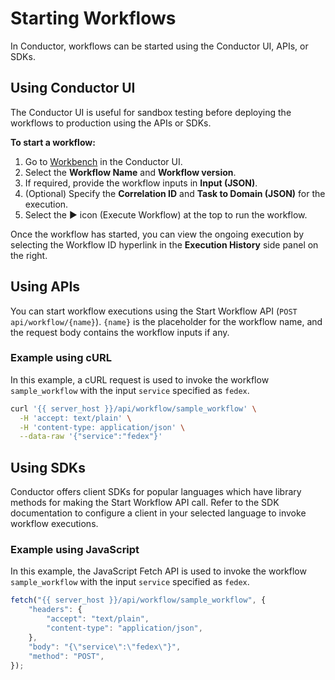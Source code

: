 # Starting Workflows

In Conductor, workflows can be started using the Conductor UI, APIs, or SDKs.

## Using Conductor UI

The Conductor UI is useful for sandbox testing before deploying the workflows to production using the APIs or SDKs.

**To start a workflow:**

1. Go to [Workbench](http://localhost:8127/workbench) in the Conductor UI.
2. Select the  **Workflow Name** and **Workflow version**.
3. If required, provide the workflow inputs in **Input (JSON)**.
4. (Optional) Specify the **Correlation ID** and **Task to Domain (JSON)** for the execution.
5. Select the ▶ icon (Execute Workflow) at the top to run the workflow.

Once the workflow has started, you can view the ongoing execution by selecting the Workflow ID hyperlink in the **Execution History** side panel on the right.

## Using APIs

You can start workflow executions using the Start Workflow API (`POST api/workflow/{name}`). `{name}` is the placeholder for the workflow name, and the request body contains the workflow inputs if any.

### Example using cURL

In this example, a cURL request is used to invoke the workflow `sample_workflow` with the input `service`  specified as `fedex`.

```bash
curl '{{ server_host }}/api/workflow/sample_workflow' \
  -H 'accept: text/plain' \
  -H 'content-type: application/json' \
  --data-raw '{"service":"fedex"}'
```

## Using SDKs

Conductor offers client SDKs for popular languages which have library methods for making the Start Workflow API call. Refer to the SDK documentation to configure a client in your selected language to invoke workflow executions.

### Example using JavaScript

In this example, the JavaScript Fetch API is used to invoke the workflow `sample_workflow` with the input `service`  specified as `fedex`.

```javascript
fetch("{{ server_host }}/api/workflow/sample_workflow", {
    "headers": {
        "accept": "text/plain",
        "content-type": "application/json",
    },
    "body": "{\"service\":\"fedex\"}",
    "method": "POST",
});
```


